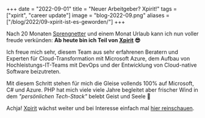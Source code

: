 +++
date = "2022-09-01"
title = "Neuer Arbeitgeber? Xpirit!"
tags = ["xpirit", "career update"]
image = "blog-2022-09.png"
aliases = ["/blog/2022/09-xpirit-ist-es-geworden/"]
+++

Nach 20 Monaten [Sprengnetter] und einem Monat Urlaub kann ich nun voller freude verkünden: **Ab heute bin ich Teil von [Xpirit] :sunglasses:**

Ich freue mich sehr, diesem Team aus sehr erfahrenen Beratern und Experten für Cloud-Transformation mit Microsoft Azure, dem Aufbau von Hochleistungs-IT-Teams mit DevOps und der Entwicklung von Cloud-native Software beizutreten.

Mit diesem Schritt stehen für mich die Gleise vollends 100% auf Microsoft, C# und Azure. PHP hat mich viele viele Jahre begleitet aber frischer Wind in dem *"persönlichen Tech-Stack"* belebt Geist und Seele :angel:

Achja! [Xpirit] wächst weiter und bei Interesse einfach mal [hier reinschauen][1].

  [Sprengnetter]: https://www.sprengnetter.de
  [Xpirit]: https://www.xpirit.com
  [1]: https://xpirit.com/company/team/#germany